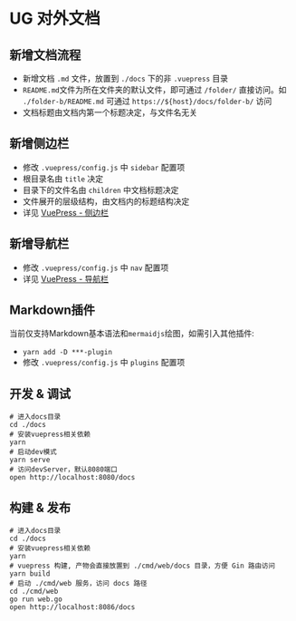 # UG 对外文档
## 新增文档流程

 * 新增文档 `.md` 文件，放置到 `./docs` 下的非 `.vuepress` 目录
 * `README.md`文件为所在文件夹的默认文件，即可通过 `/folder/` 直接访问。如 `./folder-b/README.md` 可通过 `https://${host}/docs/folder-b/` 访问
 * 文档标题由文档内第一个标题决定，与文件名无关

## 新增侧边栏
 * 修改 `.vuepress/config.js` 中 `sidebar` 配置项
 * 根目录名由 `title` 决定
 * 目录下的文件名由 `children` 中文档标题决定
 * 文件展开的层级结构，由文档内的标题结构决定
 * 详见 [VuePress - 侧边栏](https://vuepress.vuejs.org/zh/theme/default-theme-config.html#%E4%BE%A7%E8%BE%B9%E6%A0%8F)

## 新增导航栏
 * 修改 `.vuepress/config.js` 中 `nav` 配置项
 * 详见 [VuePress - 导航栏](https://vuepress.vuejs.org/zh/theme/default-theme-config.html#%E5%AF%BC%E8%88%AA%E6%A0%8F)

## Markdown插件
当前仅支持Markdown基本语法和`mermaidjs`绘图，如需引入其他插件:
 * `yarn add -D ***-plugin`
 * 修改 `.vuepress/config.js` 中 `plugins` 配置项

## 开发 & 调试
```shell
# 进入docs目录
cd ./docs
# 安装vuepress相关依赖
yarn
# 启动dev模式
yarn serve
# 访问devServer，默认8080端口
open http://localhost:8080/docs
```

## 构建 & 发布
```shell
# 进入docs目录
cd ./docs
# 安装vuepress相关依赖
yarn
# vuepress 构建, 产物会直接放置到 ./cmd/web/docs 目录，方便 Gin 路由访问
yarn build
# 启动 ./cmd/web 服务，访问 docs 路径
cd ./cmd/web
go run web.go
open http://localhost:8086/docs
```
